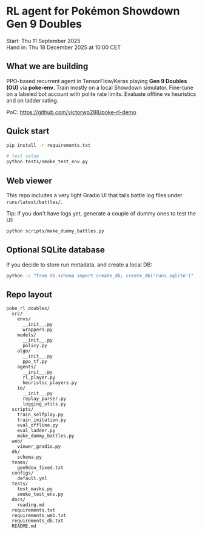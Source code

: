 # RL agent for Pokémon Showdown Gen 9 Doubles

Start: Thu 11 September 2025  
Hand in: Thu 18 December 2025 at 10:00 CET

## What we are building
PPO-based recurrent agent in TensorFlow/Keras playing **Gen 9 Doubles (OU)** via **poke-env**. Train mostly on a local Showdown simulator. Fine-tune on a labeled bot account with polite rate limits. Evaluate offline vs heuristics and on ladder rating.

PoC: https://github.com/victorwp288/poke-rl-demo

## Quick start
```bash
pip install -r requirements.txt

# test setup
python tests/smoke_test_env.py
```

## Web viewer
This repo includes a very light Gradio UI that tails battle log files under `runs/latest/battles/`.


Tip: if you don't have logs yet, generate a couple of dummy ones to test the UI:
```bash
python scripts/make_dummy_battles.py
```

## Optional SQLite database
If you decide to store run metadata, and create a local DB:
```bash
python -c "from db.schema import create_db; create_db('runs.sqlite')"
```

## Repo layout
```
poke_rl_doubles/
  src/
    envs/
      __init__.py
      wrappers.py
    models/
      __init__.py
      policy.py
    algo/
      __init__.py
      ppo_tf.py
    agents/
      __init__.py
      rl_player.py
      heuristic_players.py
    io/
      __init__.py
      replay_parser.py
      logging_utils.py
  scripts/
    train_selfplay.py
    train_imitation.py
    eval_offline.py
    eval_ladder.py
    make_dummy_battles.py
  web/
    viewer_gradio.py
  db/
    schema.py
  teams/
    gen9dou_fixed.txt
  configs/
    default.yml
  tests/
    test_masks.py
    smoke_test_env.py
  docs/
    reading.md
  requirements.txt
  requirements_web.txt
  requirements_db.txt
  README.md
```
